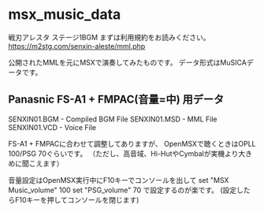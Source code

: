 # msx_music_data
戦刃アレスタ ステージ1BGM
まずは利用規約をお読みください。
https://m2stg.com/senxin-aleste/mml.php

公開されたMMLを元にMSXで演奏してみたものです。
データ形式はMuSICAデータです。

## Panasnic FS-A1 + FMPAC(音量=中) 用データ

SENXIN01.BGM	- Compiled BGM File
SENXIN01.MSD	- MML File
SENXIN01.VCD	- Voice File

FS-A1 + FMPACに合わせて調整してありますが、
OpenMSXで聴くときはOPLL 100/PSG 70ぐらいです。
（ただし、高音域、Hi-HutやCymbalが実機より大きめに聞こえます）

音量設定はOpenMSX実行中にF10キーでコンソールを出して
set "MSX Music_volume" 100
set "PSG_volume" 70
で設定するのが楽です。
(設定したらF10キーを押してコンソールを閉じます)
